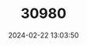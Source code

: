 ---
title: "30980"
category: "Agathis ovata"
draft: false
date: 2024-02-22 13:03:50
languages:
  French: ["Kaori de montagne", "Kaori nain"]
  English: ["Scrub Kauri"]
---